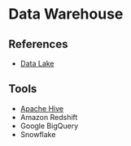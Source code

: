 # Data Warehouse

## References

- [Data Lake](/data-lake.md)

## Tools

- [Apache Hive](/apache/hive.md)
- Amazon Redshift
- Google BigQuery
- Snowflake
